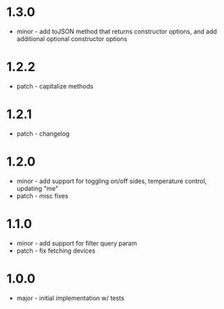 # 1.3.0

- minor - add toJSON method that returns constructor options, and add additional optional constructor options

# 1.2.2

- patch - capitalize methods

# 1.2.1

- patch - changelog

# 1.2.0

- minor - add support for toggling on/off sides, temperature control, updating "me"
- patch - misc fixes

# 1.1.0

- minor - add support for filter query param
- patch - fix fetching devices

# 1.0.0

- major - initial implementation w/ tests
